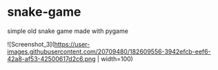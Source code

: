 # snake-game
simple old snake game made with pygame

![Screenshot_3](https://user-images.githubusercontent.com/20709480/182609556-3942efcb-eef6-42a8-af53-42500617d2c6.png | width=100)

